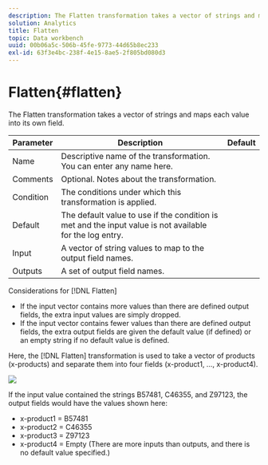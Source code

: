 ```yaml
---
description: The Flatten transformation takes a vector of strings and maps each value into its own field.
solution: Analytics
title: Flatten
topic: Data workbench
uuid: 00b06a5c-506b-45fe-9773-44d65b8ec233
exl-id: 63f3e4bc-238f-4e15-8ae5-2f805bd080d3
---
```

# Flatten{#flatten}

The Flatten transformation takes a vector of strings and maps each value into its own field.

|  Parameter  | Description  | Default  |
|---|---|---|
|  Name  | Descriptive name of the transformation. You can enter any name here.  |  |
|  Comments  | Optional. Notes about the transformation.  |  |
|  Condition  | The conditions under which this transformation is applied.  |  |
|  Default  | The default value to use if the condition is met and the input value is not available for the log entry.  |  |
|  Input  | A vector of string values to map to the output field names.  |  |
|  Outputs  | A set of output field names.  |  |

Considerations for [!DNL Flatten]

* If the input vector contains more values than there are defined output fields, the extra input values are simply dropped. 
* If the input vector contains fewer values than there are defined output fields, the extra output fields are given the default value (if defined) or an empty string if no default value is defined.

Here, the [!DNL Flatten] transformation is used to take a vector of products (x-products) and separate them into four fields (x-product1, ..., x-product4).

![](assets/cfg_TransformationType_Flatten.png)

If the input value contained the strings B57481, C46355, and Z97123, the output fields would have the values shown here:

* x-product1 = B57481 
* x-product2 = C46355 
* x-product3 = Z97123 
* x-product4 = Empty (There are more inputs than outputs, and there is no default value specified.)
